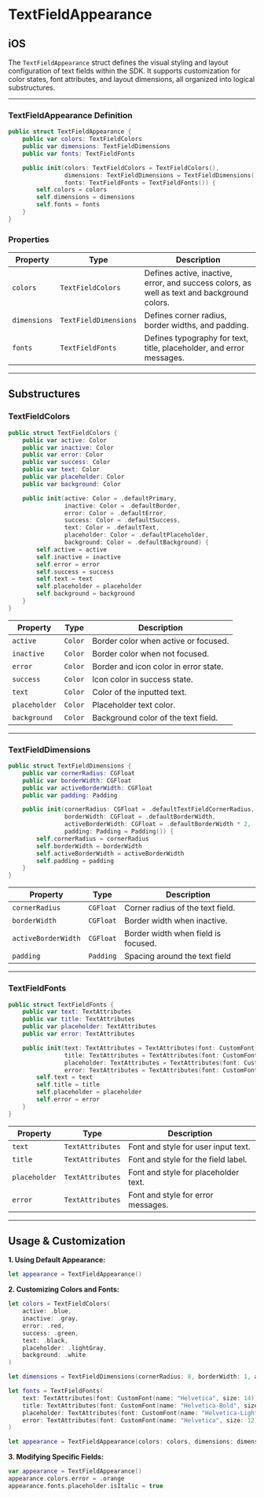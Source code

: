 # TextFieldAppearance

## iOS

The `TextFieldAppearance` struct defines the visual styling and layout configuration of text fields within the SDK. It supports customization for color states, font attributes, and layout dimensions, all organized into logical substructures.

---

### TextFieldAppearance Definition

```swift
public struct TextFieldAppearance {
    public var colors: TextFieldColors
    public var dimensions: TextFieldDimensions
    public var fonts: TextFieldFonts

    public init(colors: TextFieldColors = TextFieldColors(),
                dimensions: TextFieldDimensions = TextFieldDimensions(),
                fonts: TextFieldFonts = TextFieldFonts()) {
        self.colors = colors
        self.dimensions = dimensions
        self.fonts = fonts
    }
}
````

### Properties

| Property     | Type                  | Description                                                                                 |
| ------------ | --------------------- | ------------------------------------------------------------------------------------------- |
| `colors`     | `TextFieldColors`     | Defines active, inactive, error, and success colors, as well as text and background colors. |
| `dimensions` | `TextFieldDimensions` | Defines corner radius, border widths, and padding.                                          |
| `fonts`      | `TextFieldFonts`      | Defines typography for text, title, placeholder, and error messages.                        |

---

## Substructures

### TextFieldColors

```swift
public struct TextFieldColors {
    public var active: Color
    public var inactive: Color
    public var error: Color
    public var success: Color
    public var text: Color
    public var placeholder: Color
    public var background: Color

    public init(active: Color = .defaultPrimary,
                inactive: Color = .defaultBorder,
                error: Color = .defaultError,
                success: Color = .defaultSuccess,
                text: Color = .defaultText,
                placeholder: Color = .defaultPlaceholder,
                background: Color = .defaultBackground) {
        self.active = active
        self.inactive = inactive
        self.error = error
        self.success = success
        self.text = text
        self.placeholder = placeholder
        self.background = background
    }
}
```

| Property      | Type    | Description                            |
| ------------- | ------- | -------------------------------------- |
| `active`      | `Color` | Border color when active or focused.   |
| `inactive`    | `Color` | Border color when not focused.         |
| `error`       | `Color` | Border and icon color in error state.  |
| `success`     | `Color` | Icon color in success state.           |
| `text`        | `Color` | Color of the inputted text.            |
| `placeholder` | `Color` | Placeholder text color.                |
| `background`  | `Color` | Background color of the text field.    |

---

### TextFieldDimensions

```swift
public struct TextFieldDimensions {
    public var cornerRadius: CGFloat
    public var borderWidth: CGFloat
    public var activeBorderWidth: CGFloat
    public var padding: Padding

    public init(cornerRadius: CGFloat = .defaultTextFieldCornerRadius,
                borderWidth: CGFloat = .defaultBorderWidth,
                activeBorderWidth: CGFloat = .defaultBorderWidth * 2,
                padding: Padding = Padding()) {
        self.cornerRadius = cornerRadius
        self.borderWidth = borderWidth
        self.activeBorderWidth = activeBorderWidth
        self.padding = padding
    }
}
```

| Property            | Type      | Description                               |
| ------------------- | --------- | ----------------------------------------- |
| `cornerRadius`      | `CGFloat` | Corner radius of the text field.          |
| `borderWidth`       | `CGFloat` | Border width when inactive.               |
| `activeBorderWidth` | `CGFloat` | Border width when field is focused.       |
| `padding`           | `Padding` | Spacing around the text field             |

---

### TextFieldFonts

```swift
public struct TextFieldFonts {
    public var text: TextAttributes
    public var title: TextAttributes
    public var placeholder: TextAttributes
    public var error: TextAttributes

    public init(text: TextAttributes = TextAttributes(font: CustomFont(size: 16)),
                title: TextAttributes = TextAttributes(font: CustomFont(size: 16)),
                placeholder: TextAttributes = TextAttributes(font: CustomFont(size: 16)),
                error: TextAttributes = TextAttributes(font: CustomFont(size: 12))) {
        self.text = text
        self.title = title
        self.placeholder = placeholder
        self.error = error
    }
}
```

| Property      | Type             | Description                          |
| ------------- | ---------------- | ------------------------------------ |
| `text`        | `TextAttributes` | Font and style for user input text.  |
| `title`       | `TextAttributes` | Font and style for the field label.  |
| `placeholder` | `TextAttributes` | Font and style for placeholder text. |
| `error`       | `TextAttributes` | Font and style for error messages.   |

---

## Usage & Customization

**1. Using Default Appearance:**

```swift
let appearance = TextFieldAppearance()
```

**2. Customizing Colors and Fonts:**

```swift
let colors = TextFieldColors(
    active: .blue,
    inactive: .gray,
    error: .red,
    success: .green,
    text: .black,
    placeholder: .lightGray,
    background: .white
)

let dimensions = TextFieldDimensions(cornerRadius: 8, borderWidth: 1, activeBorderWidth: 2, padding: Padding(top: 4, leading: 8, bottom: 4, trailing: 8))

let fonts = TextFieldFonts(
    text: TextAttributes(font: CustomFont(name: "Helvetica", size: 14)),
    title: TextAttributes(font: CustomFont(name: "Helvetica-Bold", size: 14)),
    placeholder: TextAttributes(font: CustomFont(name: "Helvetica-Light", size: 14)),
    error: TextAttributes(font: CustomFont(name: "Helvetica", size: 12), textColor: .red)
)

let appearance = TextFieldAppearance(colors: colors, dimensions: dimensions, fonts: fonts)
```

**3. Modifying Specific Fields:**

```swift
var appearance = TextFieldAppearance()
appearance.colors.error = .orange
appearance.fonts.placeholder.isItalic = true
```
